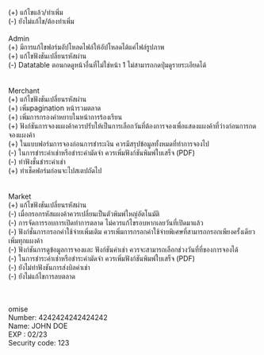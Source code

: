 (+) แก้ไขแล้ว/ทำเพิ่ม</br>
(-) ยังไม่แก้ไข/ต้องทำเพิ่ม
</br></br>
 Admin
</br>
(+) มีการแก้ไขฟอร์มอัปโหลดไฟล์ให้อัปโหลดได้แค่ไฟล์รูปภาพ</br>
(+) แก้ไขฟังชันเปลี่ยนรหัสผ่าน</br>
(-) Datatable ตอนกดดูหน้าอื่นที่ไม่ใช่หน้า 1 ไม่สามารถกดปุ่มดูรายระเอียดได้</br>
</br></br>
Merchant</br>
(+) แก้ไขฟังชันเปลี่ยนรหัสผ่าน</br>
(+) เพิ่มpagination หน้ารวมตลาด</br>
(+) เพิ่มการกรองคำหยาบในหน้าการร้องเรียน</br>
(+) ฟังก์ชันการจองแผงค้าควรปรับให้เป็นการเลือกวันที่ต้องการจองเพื่อแสดงแผงค้าที่ว่างก่อนการกดจองแผงค้า</br>
(+) ในแบบฟอร์มการจองก่อนการชำระเงิน ควรมีสรุปข้อมูลทั้งหมดที่ทำการจองไป</br>
(-) ในการชำระค่าเช่าหรือชำระค่ามัดจำ ควรเพิ่มฟังก์ชันพิมพ์ใบเสร็จ (PDF)</br>
(-) ทำฟังชั่นชำระค่าเช่า</br>
(+) ทำเช็คฟอร์มก่อนจะไปสเตปถัดไป</br>
</br></br>
Market</br>
(+) แก้ไขฟังชันเปลี่ยนรหัสผ่าน</br>
(-) เมื่อกรอกรหัสแผงค้าควรเปลี่ยนเป็นตัวพิมพ์ใหญ่อัตโนมัติ</br>
(-) การจัดการรอบการเปิดทำการตลาด ไม่ควรแก้ไขรอบหากเลยวันที่เปิดมาแล้ว</br>
(-) ฟังก์ชั่นการกรอกค่าใช้จ่ายเพิ่มเติม ควรเพิ่มการกรอกค่าใช้จ่ายพิเศษที่สามารถกรอกเพียงครั้งเดียวเพิ่มทุกแผงค้า </br>
(-) ฟังก์ชันการดูข้อมูลการจองและ ฟังก์ชันค่าเช่า ควรจะสามารถเลือกช่วงวันที่ที่ของการจองได้</br>
(-) ในการชำระค่าเช่าหรือชำระค่ามัดจำ ควรเพิ่มฟังก์ชันพิมพ์ใบเสร็จ (PDF)</br>
(-) ยังไม่ทำฟังชันการส่งบิลค่าเช่า</br>
(-) ยังไม่แก้ไขการลบตลาด</br>

</br></br>
omise </br>
Number: 4242424242424242</br>
Name: JOHN DOE</br>
EXP : 02/23</br>
Security code: 123
